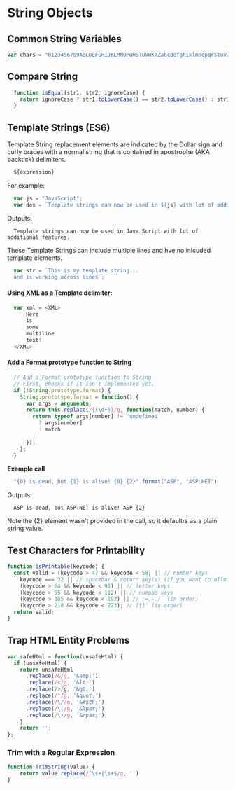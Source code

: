 # String Objects

## Common String Variables 
```javascript
var chars = "0123456789ABCDEFGHIJKLMNOPQRSTUVWXTZabcdefghiklmnopqrstuvwxyz";
```

## Compare String
```javascript
  function isEqual(str1, str2, ignoreCase) {
    return ignoreCase ? str1.toLowerCase() == str2.toLowerCase() : str1 == str2;
  }
```

## Template Strings (ES6)
Template String replacement elements are indicated by the Dollar sign and curly braces with a normal string that is contained in apostrophe (AKA backtick) delimiters.
```javascript
  ${expression}
```
For example:
```javascript
  var js = "JavaScript";
  var des = `Template strings can now be used in ${js} with lot of additional features.`;
```
Outputs:
```console
  Template strings can now be used in Java Script with lot of additional features.
```
These Template Strings can include multiple lines and hve no inlcuded template elements.
```javascript
  var str = `This is my template string...
  and is working across lines`;
```

#### Using XML as a Template delimiter:
```javascript
  var xml = <XML>
      Here 
      is 
      some 
      multiline 
      text!
  </XML>
```

#### Add a Format prototype function to String
```javascript
  // Add a Format prototype function to String
  // First, checks if it isn't implemented yet.
  if (!String.prototype.format) {
    String.prototype.format = function() {
      var args = arguments;
      return this.replace(/{(\d+)}/g, function(match, number) { 
        return typeof args[number] != 'undefined'
          ? args[number]
          : match
        ;
      });
    };
  }
```
**Example call**
```javascript
  "{0} is dead, but {1} is alive! {0} {2}".format("ASP", "ASP.NET")
```
Outputs: 
```console
  ASP is dead, but ASP.NET is alive! ASP {2}
```
Note the {2} element wasn't provided in the call, so it defaultrs as a plain string value.

## Test Characters for Printability
```javascript
function isPrintable(keycode) {
  const valid = (keycode > 47 && keycode < 58) || // number keys
    keycode === 32 || // spacebar & return key(s) (if you want to allow carriage returns)
    (keycode > 64 && keycode < 91) || // letter keys
    (keycode > 95 && keycode < 112) || // numpad keys
    (keycode > 185 && keycode < 193) || // ;=,-./` (in order)
    (keycode > 218 && keycode < 223); // [\]' (in order)
  return valid;
}
```

## Trap HTML Entity Problems
```javascript
var safeHtml = function(unsafeHtml) {
  if (unsafeHtml) {
    return unsafeHtml
      .replace(/&/g, '&amp;')
      .replace(/</g, '&lt;')
      .replace(/>/g, '&gt;')
      .replace(/"/g, '&quot;') 
      .replace(/\//g, '&#x2F;')
      .replace(/\(/g, '&lpar;')
      .replace(/\)/g, '&rpar;');
    }
    return '';
};
```

### Trim with a Regular Expression
```javascript
function TrimString(value) {
    return value.replace(/^\s+|\s+$/g, '')
}
```

